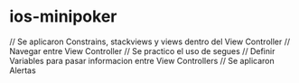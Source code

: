 
# ios-minipoker

// Se aplicaron Constrains, stackviews y views dentro del View Controller
// Navegar entre View Controller
// Se practico el uso de segues
// Definir Variables para pasar informacion entre View Controllers
// Se aplicaron Alertas
